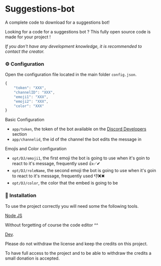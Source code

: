 # Suggestions-bot

A complete code to download for a suggestions bot!

Looking for a code for a suggestions bot ? This fully open source code is made for your project !

*If you don't have any development knowledge, it is recommended to contact the creator.*

### ⚙ Configuration

Open the configuration file located in the main folder `config.json`.

```js
{
    "token": "XXX",
    "channelID": "XXX",
    "emoji1": "XXX",
    "emoji2": "XXX",
    "color": "XXX"
}
```

Basic Configuration

- `app/token`, the token of the bot available on the [Discord Developers](https://discordapp.com/developers/applications) section
- `app/channelid`, the id of the channel the bot edits the message in

Emojis and Color configuration

- `opt/DJ/emoji1`, the first emoji the bot is going to use when it's goin to react to it's message, frequently used 👍✅✔
- `opt/DJ/roleName`, the second emoji the bot is going to use when it's goin to react to it's message, frequently used 👎❌✖
- `opt/DJ/color`, the color that the embed is going to be

### 📑 Installation

To use the project correctly you will need some the following tools.

[Node JS](https://nodejs.org/en/)

Without forgetting of course the code editor ^^

[Dev](https://github.com/M1chelang3lo).

Please do not withdraw the license and keep the credits on this project.

To have full access to the project and to be able to withdraw the credits a small donation is accepted. 
